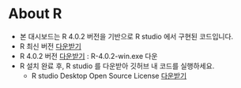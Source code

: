 # About R
- 본 대시보드는 R 4.0.2 버전을 기반으로 R studio 에서 구현된 코드입니다.
- R 최신 버전 [다운받기](https://cran.r-project.org/bin/windows/base/)
- R 4.0.2 버전 [다운받기](https://cran.r-project.org/bin/windows/base/old/4.0.2/) : R-4.0.2-win.exe 다운
- R 설치 완료 후, R studio 를 다운받아 깃허브 내 코드를 실행하세요.
  -  R studio Desktop Open Source License [다운받기](https://www.rstudio.com/products/rstudio/download/#download)

